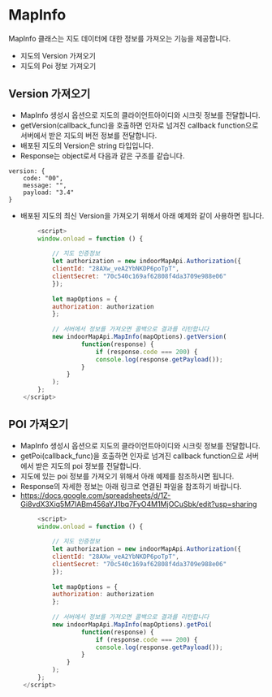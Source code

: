 # MapInfo

MapInfo 클래스는 지도 데이터에 대한 정보를 가져오는 기능을 제공합니다.

- 지도의 Version 가져오기
- 지도의 Poi 정보 가져오기

## Version 가져오기
- MapInfo 생성시 옵션으로 지도의 클라이언트아이디와 시크릿 정보를 전달합니다. 
- getVersion(callback_func)을 호출하면 인자로 넘겨진 callback function으로 서버에서 받은 지도의 버전 정보를 전달합니다. 
- 배포된 지도의 Version은 string 타입입니다.  
- Response는 object로서 다음과 같은 구조를 같습니다. 
~~~
version: {
    code: "00",
    message: "",
    payload: "3.4"
}
~~~
- 배포된 지도의 최신 Version을 가져오기 위해서 아래 예제와 같이 사용하면 됩니다.  
~~~javascript
        <script>
        window.onload = function () {
        
            // 지도 인증정보
            let authorization = new indoorMapApi.Authorization({
            clientId: "28AXw_veA2YbNKDP6poTpT",
            clientSecret: "70c540c169af62808f4da3709e988e06"
            });
        
            let mapOptions = {
            authorization: authorization
            };
        
            // 서버에서 정보를 가져오면 콜백으로 결과를 리턴합니다
            new indoorMapApi.MapInfo(mapOptions).getVersion( 
                    function(response) {
                        if (response.code === 200) {
                        console.log(response.getPayload());
                    }
                }
            );
        };
    </script>
~~~

## POI 가져오기
- MapInfo 생성시 옵션으로 지도의 클라이언트아이디와 시크릿 정보를 전달합니다. 
- getPoi(callback_func)을 호출하면 인자로 넘겨진 callback function으로 서버에서 받은 지도의 poi 정보를 전달합니다. 
- 지도에 있는 poi 정보를 가져오기 위해서 아래 예제를 참조하시면 됩니다.
- Response의 자세한 정보는 아래 링크로 연결된 파일을 참조하기 바랍니다. 
- https://docs.google.com/spreadsheets/d/1Z-Gi8vdX3Xiq5M7lABm456aYJ1bq7FyO4M1MjOCuSbk/edit?usp=sharing
  
~~~javascript
        <script>
        window.onload = function () {
        
            // 지도 인증정보
            let authorization = new indoorMapApi.Authorization({
            clientId: "28AXw_veA2YbNKDP6poTpT",
            clientSecret: "70c540c169af62808f4da3709e988e06"
            });
        
            let mapOptions = {
            authorization: authorization
            };
        
            // 서버에서 정보를 가져오면 콜백으로 결과를 리턴합니다
            new indoorMapApi.MapInfo(mapOptions).getPoi( 
                    function(response) {
                        if (response.code === 200) {
                        console.log(response.getPayload());
                    }
                }
            );
        };
    </script>
~~~

